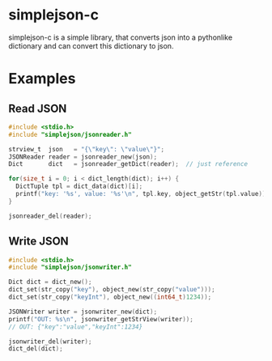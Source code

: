# simplejson-c

simplejson-c is a simple library, that converts json into a pythonlike dictionary and can convert this dictionary to json.

# Examples

## Read JSON

```c
#include <stdio.h>
#include "simplejson/jsonreader.h"

strview_t  json   = "{\"key\": \"value\"}";
JSONReader reader = jsonreader_new(json);
Dict       dict   = jsonreader_getDict(reader);  // just reference

for(size_t i = 0; i < dict_length(dict); i++) {
  DictTuple tpl = dict_data(dict)[i];
  printf("key: '%s', value: '%s'\n", tpl.key, object_getStr(tpl.value));
}

jsonreader_del(reader);
```

## Write JSON

```c
#include <stdio.h>
#include "simplejson/jsonwriter.h"

Dict dict = dict_new();
dict_set(str_copy("key"), object_new(str_copy("value")));
dict_set(str_copy("keyInt"), object_new((int64_t)1234));

JSONWriter writer = jsonwriter_new(dict);
printf("OUT: %s\n", jsonwriter_getStrView(writer));
// OUT: {"key":"value","keyInt":1234}

jsonwriter_del(writer);
dict_del(dict);
```
